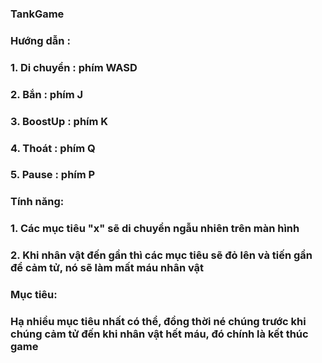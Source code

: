 ### TankGame
### Hướng dẫn :
### 1. Di chuyển : phím WASD
### 2. Bắn : phím J
### 3. BoostUp : phím K
### 4. Thoát : phím Q
### 5. Pause : phím P
### Tính năng:
### 1. Các mục tiêu "x" sẽ di chuyển ngẫu nhiên trên màn hình
### 2. Khi nhân vật đến gần thì các mục tiêu sẽ đỏ lên và tiến gần để cảm tử, nó sẽ làm mất máu nhân vật
### Mục tiêu:
### Hạ nhiều mục tiêu nhất có thể, đồng thời né chúng trước khi chúng cảm tử đến khi nhân vật hết máu, đó chính là kết thúc game

